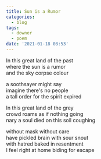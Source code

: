 ```yaml
---
title: Sun is a Rumor
categories:
  - blog
tags:
  - downer
  - poem
date: '2021-01-18 08:53'
---
```


In this great land of the past  
where the sun is a rumor  
and the sky corpse colour  


a soothsayer might say  
imagine there's no people  
a tall order for the spirit expired   


In this great land of the grey  
crowd roams as if nothing going    
nary a soul died on this soil coughing  

without mask without care  
have pickled brain with sour snout  
with hatred baked in resentment  
I feel right at home biding for escape    
